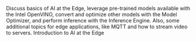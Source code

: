 Discuss basics of AI at the Edge, leverage pre-trained models available with the Intel OpenVINO, convert and optimize other models with the Model Optimizer, and perform inference with the Inference Engine. Also, some additional topics for edge applications, like MQTT and how to stream video to servers.
Introduction to AI at the Edge
